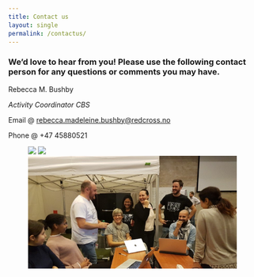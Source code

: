 ```yaml
---
title: Contact us
layout: single
permalink: /contactus/
---
```


### We’d love to hear from you! Please use the following contact person for any questions or comments you may have. 

 

Rebecca M. Bushby 

*Activity Coordinator CBS*
 
Email @ rebecca.madeleine.bushby@redcross.no 

Phone @ +47 45880521

<figure class="third">
  <a href="/assets/images/cbs_blog_pic_1.png"><img src="/assets/images/cbs_blog_pic_1.png"></a>
  <a href="/assets/images/cbs_blog_pic_2.JPEG"><img src="/assets/images/cbs_blog_pic_2.JPEG"></a>
  <a href="/assets/images/Skjermbildjkhe.PNG"><img src="/assets/images/Skjermbildjkhe.PNG"></a>
